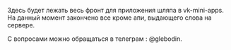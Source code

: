 Здесь будет лежать весь фронт для приложения шляпа в vk-mini-apps. На данный момент закончено все кроме апи, выдающего слова на сервере.

С вопросами можно обращаться в телеграм : @glebodin.
